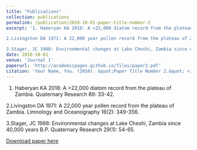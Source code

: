 ```yaml
---
title: "Publications"
collection: publications
permalink: /publication/2010-10-01-paper-title-number-2
excerpt: '1. Haberyan KA 2018: A >22,000 diatom record from the plateau of Zambia.  Quaternary Research 89: 33-42.

2.Livingston DA 1971: A 22,000 year pollen record from the plateau of Zambia.  Limnology and Oceanography 16(2): 349-356.

3.Stager, JC 1988: Environmental changes at Lake Cheshi, Zambia since 40,000 years B.P.  Quaternary Research 29(1): 54-65.'
date: 2010-10-01
venue: 'Journal 1'
paperurl: 'http://academicpages.github.io/files/paper2.pdf'
citation: 'Your Name, You. (2010). &quot;Paper Title Number 2.&quot; <i>Journal 1</i>. 1(2).'
---
```

1. Haberyan KA 2018: A >22,000 diatom record from the plateau of Zambia.  Quaternary Research 89: 33-42.

2.Livingston DA 1971: A 22,000 year pollen record from the plateau of Zambia.  Limnology and Oceanography 16(2): 349-356.

3.Stager, JC 1988: Environmental changes at Lake Cheshi, Zambia since 40,000 years B.P.  Quaternary Research 29(1): 54-65.


[Download paper here](http://academicpages.github.io/files/paper2.pdf)

